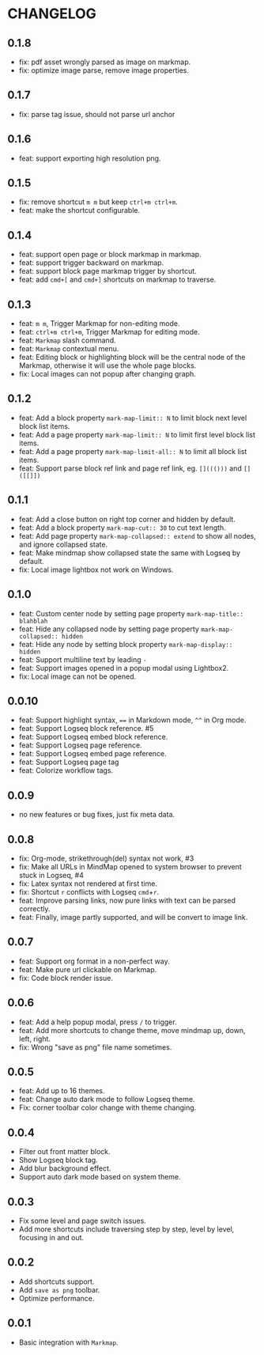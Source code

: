 # CHANGELOG

## 0.1.8

* fix: pdf asset wrongly parsed as image on markmap.
* fix: optimize image parse, remove image properties.

## 0.1.7

* fix: parse tag issue, should not parse url anchor

## 0.1.6

* feat: support exporting high resolution png.

## 0.1.5

* fix: remove shortcut `m m` but keep `ctrl+m ctrl+m`.
* feat: make the shortcut configurable.

## 0.1.4

* feat: support open page or block markmap in markmap.
* feat: support trigger backward on markmap.
* feat: support block page markmap trigger by shortcut.
* feat: add `cmd+[` and `cmd+]` shortcuts on markmap to traverse.

## 0.1.3

* feat: `m m`, Trigger Markmap for non-editing mode.
* feat: `ctrl+m ctrl+m`, Trigger Markmap for editing mode.
* feat: `Markmap` slash command.
* feat: `Markmap` contextual menu.
* feat: Editing block or highlighting block will be the central node of the Markmap, otherwise it will use the whole page blocks.
* fix: Local images can not popup after changing graph.

## 0.1.2

* feat: Add a block property `mark-map-limit:: N` to limit block next level block list items.
* feat: Add a page property `mark-map-limit:: N` to limit first level block list items.
* feat: Add a page property `mark-map-limit-all:: N` to limit all block list items.
* feat: Support parse block ref link and page ref link, eg. `[]((()))` and `[]([[]])`

## 0.1.1

* feat: Add a close button on right top corner and hidden by default.
* feat: Add a block property `mark-map-cut:: 30` to cut text length.
* feat: Add page property `mark-map-collapsed:: extend` to show all nodes, and ignore collapsed state.
* feat: Make mindmap show collapsed state the same with Logseq by default.
* fix: Local image lightbox not work on Windows.

## 0.1.0

* feat: Custom center node by setting page property `mark-map-title:: blahblah`
* feat: Hide any collapsed node by setting page property `mark-map-collapsed:: hidden`
* feat: Hide any node by setting block property `mark-map-display:: hidden`
* feat: Support multiline text by leading `- `
* feat: Support images opened in a popup modal using Lightbox2.
* fix: Local image can not be opened.

## 0.0.10

* feat: Support highlight syntax, `==` in Markdown mode, `^^` in Org mode.
* feat: Support Logseq block reference. #5
* feat: Support Logseq embed block reference.
* feat: Support Logseq page reference.
* feat: Support Logseq embed page reference.
* feat: Support Logseq page tag
* feat: Colorize workflow tags.

## 0.0.9

* no new features or bug fixes, just fix meta data.
## 0.0.8

* fix: Org-mode, strikethrough(del) syntax not work, #3
* fix: Make all URLs in MindMap opened to system browser to prevent stuck in Logseq, #4
* fix: Latex syntax not rendered at first time.
* fix: Shortcut `r` conflicts with Logseq `cmd`+`r`.
* feat: Improve parsing links, now pure links with text can be parsed correctly.
* feat: Finally, image partly supported, and will be convert to image link.

## 0.0.7

* feat: Support org format in a non-perfect way.
* feat: Make pure url clickable on Markmap.
* fix: Code block render issue.

## 0.0.6

* feat: Add a help popup modal, press `/` to trigger.
* feat: Add more shortcuts to change theme, move mindmap up, down, left, right.
* fix: Wrong "save as png" file name sometimes.

## 0.0.5

* feat: Add up to 16 themes.
* feat: Change auto dark mode to follow Logseq theme.
* Fix: corner toolbar color change with theme changing.

## 0.0.4

* Filter out front matter block.
* Show Logseq block tag.
* Add blur background effect.
* Support auto dark mode based on system theme.

## 0.0.3

* Fix some level and page switch issues.
* Add more shortcuts include traversing step by step, level by level, focusing in and out.

## 0.0.2

* Add shortcuts support.
* Add `save as png` toolbar.
* Optimize performance.

## 0.0.1

* Basic integration with `Markmap`.
